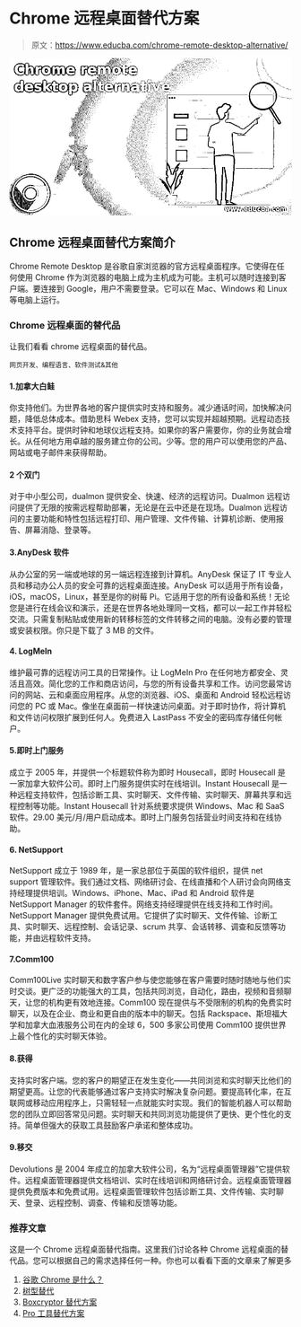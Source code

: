 # Chrome 远程桌面替代方案

> 原文：<https://www.educba.com/chrome-remote-desktop-alternative/>

![Chrome remote desktop alternative](img/a40bfc1f10a7733950480371d5cb63d1.png)



## Chrome 远程桌面替代方案简介

Chrome Remote Desktop 是谷歌自家浏览器的官方远程桌面程序。它使得在任何使用 Chrome 作为浏览器的电脑上成为主机成为可能。主机可以随时连接到客户端。要连接到 Google，用户不需要登录。它可以在 Mac、Windows 和 Linux 等电脑上运行。

### Chrome 远程桌面的替代品

让我们看看 chrome 远程桌面的替代品。

<small>网页开发、编程语言、软件测试&其他</small>

#### 1.加拿大白鲑

你支持他们。为世界各地的客户提供实时支持和服务。减少通话时间，加快解决问题，降低总体成本。借助思科 Webex 支持，您可以实现并超越预期。远程动态技术支持平台。提供时钟和地球仪远程支持。如果你的客户需要你，你的业务就会增长。从任何地方用卓越的服务建立你的公司。少等。您的用户可以使用您的产品、网站或电子邮件来获得帮助。

#### 2 个双门

对于中小型公司，dualmon 提供安全、快速、经济的远程访问。Dualmon 远程访问提供了无限的按需远程帮助部署，无论是在云中还是在现场。Dualmon 远程访问的主要功能和特性包括远程打印、用户管理、文件传输、计算机诊断、使用报告、屏幕消隐、登录等。

#### 3.AnyDesk 软件

从办公室的另一端或地球的另一端远程连接到计算机。AnyDesk 保证了 IT 专业人员和移动办公人员的安全可靠的远程桌面连接。AnyDesk 可以适用于所有设备，iOS，macOS，Linux，甚至是你的树莓 Pi。它适用于您的所有设备和系统！无论您是进行在线会议和演示，还是在世界各地处理同一文档，都可以一起工作并轻松交流。只需复制粘贴或使用新的转移标签的文件转移之间的电脑。没有必要的管理或安装权限。你只是下载了 3 MB 的文件。

#### 4\. LogMeIn

维护最可靠的远程访问工具的日常操作。让 LogMeIn Pro 在任何地方都安全、灵活且高效。简化您的工作和商店访问，与您的所有设备共享和工作。访问您最常访问的网站、云和桌面应用程序。从您的浏览器、iOS、桌面和 Android 轻松远程访问您的 PC 或 Mac。像坐在桌面前一样快速访问桌面。对于即时协作，将计算机和文件访问权限扩展到任何人。免费进入 LastPass 不安全的密码库存储任何帐户。

#### 5.即时上门服务

成立于 2005 年，并提供一个标题软件称为即时 Housecall，即时 Housecall 是一家加拿大软件公司。即时上门服务提供实时在线培训。Instant Housecall 是一种远程支持软件，包括诊断工具、实时聊天、文件传输、实时聊天、屏幕共享和远程控制等功能。Instant Housecall 针对系统要求提供 Windows、Mac 和 SaaS 软件。29.00 美元/月/用户启动成本。即时上门服务包括营业时间支持和在线协助。

#### 6\. NetSupport

NetSupport 成立于 1989 年，是一家总部位于英国的软件组织，提供 net support 管理软件。我们通过文档、网络研讨会、在线直播和个人研讨会向网络支持经理提供培训。Windows、iPhone、Mac、iPad 和 Android 软件是 NetSupport Manager 的软件套件。网络支持经理提供在线支持和工作时间。NetSupport Manager 提供免费试用。它提供了实时聊天、文件传输、诊断工具、实时聊天、远程控制、会话记录、scrum 共享、会话转移、调查和反馈等功能，并由远程软件支持。

#### 7.Comm100

Comm100Live 实时聊天和数字客户参与使您能够在客户需要时随时随地与他们实时交谈。更广泛的功能强大的工具，包括共同浏览，自动化，路由，视频和音频聊天，让您的机构更有效地连接。Comm100 现在提供与不受限制的机构的免费实时聊天，以及在企业、商业和更自由的版本中的聊天。包括 Rackspace、斯坦福大学和加拿大血液服务公司在内的全球 6，500 多家公司使用 Comm100 提供世界上最个性化的实时聊天体验。

#### 8.获得

支持实时客户端。您的客户的期望正在发生变化——共同浏览和实时聊天比他们的期望更高。让您的代表能够通过客户支持实时解决复杂问题。要提高转化率，在互联网或移动应用程序上，只需轻轻一点就能实时实现。我们的智能机器人可以帮助您的团队立即回答常见问题。实时聊天和共同浏览功能提供了更快、更个性化的支持。简单但强大的获取工具鼓励客户承诺和整体成功。

#### 9.移交

Devolutions 是 2004 年成立的加拿大软件公司，名为“远程桌面管理器”它提供软件。远程桌面管理器提供文档培训、实时在线培训和网络研讨会。远程桌面管理器提供免费版本和免费试用。远程桌面管理软件包括诊断工具、文件传输、实时聊天、登录、远程控制、调查、传输和反馈等功能。

### 推荐文章

这是一个 Chrome 远程桌面替代指南。这里我们讨论各种 Chrome 远程桌面的替代品。您可以根据自己的需求选择任何一种。你也可以看看下面的文章来了解更多

1.  [谷歌 Chrome 是什么？](https://www.educba.com/what-is-google-chrome/)
2.  [树型替代](https://www.educba.com/treesize-alternative/)
3.  [Boxcryptor 替代方案](https://www.educba.com/boxcryptor-alternative/)
4.  [Pro 工具替代方案](https://www.educba.com/pro-tools-alternative/)





